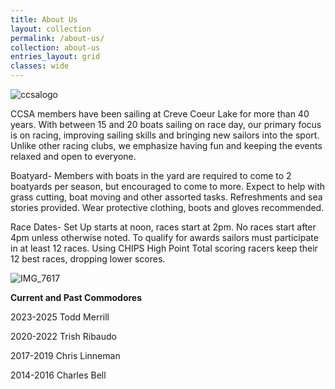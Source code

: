 ```yaml
---
title: About Us
layout: collection
permalink: /about-us/
collection: about-us
entries_layout: grid
classes: wide
---
```

![ccsalogo](https://user-images.githubusercontent.com/83256703/151712998-70edad94-0eaa-429f-a5a1-942ba5baaf3c.png)

CCSA members have been sailing at Creve Coeur Lake for more than 40 years. With between 15 and 20 boats sailing on race day, our primary focus is on racing, improving sailing skills and bringing new sailors into the sport. Unlike other racing clubs, we emphasize having fun and keeping the events relaxed and open to everyone.

Boatyard- Members with boats in the yard are required to come to 2 boatyards per season, but encouraged to come to more. Expect to help with grass cutting, boat moving and other assorted tasks. Refreshments and sea stories provided. Wear protective clothing, boots and gloves recommended. 

Race Dates- Set Up starts at noon, races start at 2pm. No races start after 4pm unless otherwise noted. To qualify for awards sailors must participate in at least 12 races. Using CHIPS High Point Total scoring racers keep their 12 best races, dropping lower scores.

![IMG_7617](https://user-images.githubusercontent.com/83256703/151710719-0f5f98c3-125c-47d2-b65c-16cfc0c2465a.jpg)

**Current and Past Commodores**

2023-2025 Todd Merrill

2020-2022 Trish Ribaudo

2017-2019 Chris Linneman

2014-2016 Charles Bell
